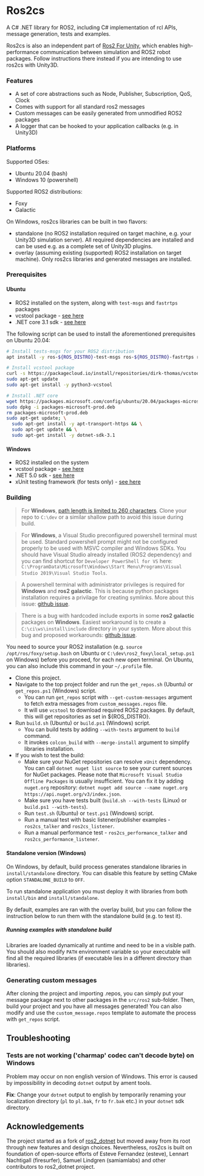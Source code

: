 Ros2cs
=============

A C# .NET library for ROS2, including C# implementation of rcl APIs, message generation, tests and examples.

Ros2cs is also an independent part of [Ros2 For Unity](https://github.com/RobotecAI/ros2-for-unity), which enables high-performance communication between simulation and ROS2 robot packages. Follow instructions there instead if you are intending to use ros2cs with Unity3D. 

### Features

- A set of core abstractions such as Node, Publisher, Subscription, QoS, Clock
- Comes with support for all standard ros2 messages
- Custom messages can be easily generated from unmodified ROS2 packages
- A logger that can be hooked to your application callbacks (e.g. in Unity3D)

### Platforms

Supported OSes: 
- Ubuntu 20.04  (bash)
- Windows 10 (powershell)

Supported ROS2 distributions:
- Foxy
- Galactic

On Windows, ros2cs libraries can be built in two flavors:
- standalone (no ROS2 installation required on target machine, e.g. your Unity3D simulation server). All required dependencies are installed and can be used e.g. as a complete set of Unity3D plugins.
- overlay (assuming existing (supported) ROS2 installation on target machine). Only ros2cs libraries and generated messages are installed.

### Prerequisites

#### Ubuntu

*  ROS2 installed on the system, along with `test-msgs` and `fastrtps` packages
*  vcstool package - [see here](https://github.com/dirk-thomas/vcstool)
*  .NET core 3.1 sdk - [see here](https://www.microsoft.com/net/learn/get-started)

The following script can be used to install the aforementioned prerequisites on Ubuntu 20.04:

```bash
# Install tests-msgs for your ROS2 distribution
apt install -y ros-${ROS_DISTRO}-test-msgs ros-${ROS_DISTRO}-fastrtps ros-${ROS_DISTRO}-rmw-fastrtps-cpp

# Install vcstool package
curl -s https://packagecloud.io/install/repositories/dirk-thomas/vcstool/script.deb.sh | sudo bash
sudo apt-get update
sudo apt-get install -y python3-vcstool

# Install .NET core
wget https://packages.microsoft.com/config/ubuntu/20.04/packages-microsoft-prod.deb -O packages-microsoft-prod.deb
sudo dpkg -i packages-microsoft-prod.deb
rm packages-microsoft-prod.deb
sudo apt-get update; \
  sudo apt-get install -y apt-transport-https && \
  sudo apt-get update && \
  sudo apt-get install -y dotnet-sdk-3.1
```

#### Windows

*  ROS2 installed on the system
*  vcstool package - [see here](https://github.com/dirk-thomas/vcstool)
*  .NET 5.0 sdk - [see here](https://dotnet.microsoft.com/download/dotnet/5.0)
*  xUnit testing framework (for tests only) - [see here](https://xunit.net/)

### Building

> For **Windows**, [path length is limited to 260 characters](https://docs.microsoft.com/en-us/windows/win32/fileio/maximum-file-path-limitation). Clone your repo to `C:\dev` or a similar shallow path to avoid this issue during build.

> For **Windows**, a Visual Studio preconfigured powershell terminal must be used. Standard powershell prompt might not be configured properly to be used with MSVC compiler and Windows SDKs.  You should have Visual Studio already installed (ROS2 dependency) and you can find shortcut for `Developer PowerShell for VS` here: `C:\ProgramData\Microsoft\Windows\Start Menu\Programs\Visual Studio 2019\Visual Studio Tools`. 

> A powershell terminal with administrator privileges is required for **Windows** and **ros2 galactic**. This is because python packages installation requires a privilage for creating symlinks. More about this issue: [github issue](https://github.com/ament/ament_cmake/issues/350).

> There is a bug with hardcoded include exports in some **ros2 galactic** packages on **Windows**. Easiest workaround is to create a `C:\ci\ws\install\include` directory in your system. More about this bug and proposed workarounds: [github issue](https://github.com/ros2/rclcpp/issues/1688#issuecomment-858467147).

You need to source your ROS2 installation (e.g. `source /opt/ros/foxy/setup.bash` on Ubuntu or `C:\dev\ros2_foxy\local_setup.ps1` on Windows) before you proceed, for each new open terminal. On Ubuntu, you can also include this command in your `~/.profile` file.

*  Clone this project.
*  Navigate to the top project folder and run the `get_repos.sh` (Ubuntu) or `get_repos.ps1` (Windows) script.
   * You can run `get_repos` script with `--get-custom-messages` argument to fetch extra messages from `custom_messages.repos` file.
   * It will use `vcstool` to download required ROS2 packages. By default, this will get repositories as set in ${ROS_DISTRO}.
*  Run `build.sh` (Ubuntu) or `build.ps1` (Windows) script.
   * You can build tests by adding `--with-tests` argument to `build` command.
   * It invokes `colcon_build` with `--merge-install` argument to simplify libraries installation.
* If you wish to test the build:
  * Make sure your NuGet repositories can resolve `xUnit` dependency. You can call `dotnet nuget list source` to see your current sources for NuGet packages. Please note that `Microsoft Visual Studio Offline Packages` is usually insufficient. You can fix it by adding `nuget.org` repository: `dotnet nuget add source --name nuget.org https://api.nuget.org/v3/index.json`.
  * Make sure you have tests built (`build.sh --with-tests` (Linux) or `build.ps1 --with-tests`).
  * Run `test.sh` (Ubuntu) or `test.ps1` (Windows) script.
  * Run a manual test with basic listener/publisher examples - `ros2cs_talker` and `ros2cs_listener`.
  * Run a manual performance test - `ros2cs_performance_talker` and `ros2cs_performance_listener`.

#### Standalone version (Windows)

On Windows, by default, build process generates standalone libraries in `install/standalone` directory.
You can disable this feature by setting CMake option `STANDALONE_BUILD` to `OFF`.

To run standalone application you must deploy it with libraries from both `install/bin` and `install/standalone`.

By default, examples are ran with the overlay build, but you can follow the instruction below to run them with the standalone build (e.g. to test it).

##### Running examples with standalone build

Libraries are loaded dynamically at runtime and need to be in a visible path. You should also modify `PATH`  environment variable so your executable will find all the required libraries (if executable lies in a different directory than libraries).

### Generating custom messages

After cloning the project and importing .repos, you can simply put your message package next to other packages in the `src/ros2` sub-folder. Then, build your project and you have all messages generated! You can also modify and use the `custom_message.repos` template to automate the process with `get_repos` script.

## Troubleshooting

### Tests are not working ('charmap' codec can't decode byte) on Windows

Problem may occur on non english version of Windows. This error is caused by impossibility in decoding `dotnet` output by ament tools.

**Fix**: Change your `dotnet` output to english by temporarily renaming your localization directory (`pl` to `pl.bak`, `fr` to `fr.bak` etc.) in your `dotnet` sdk directory.

## Acknowledgements 

The project started as a fork of [ros2_dotnet](https://github.com/ros2-dotnet/ros2_dotnet) but moved away from its root through new features and design choices. Nevertheless, ros2cs is built on foundation of open-source efforts of Esteve Fernandez (esteve), Lennart Nachtigall (firesurfer), Samuel Lindgren (samiamlabs) and other contributors to ros2_dotnet project.
